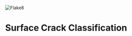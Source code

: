![Flake8](https://github.com/mtszkw/crack-detection/workflows/Flake8/badge.svg)

# Surface Crack Classification